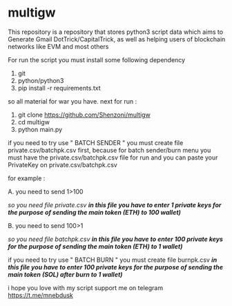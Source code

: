 # multigw
This repository is a repository that stores python3 script data which aims to Generate Gmail DotTrick/CapitalTrick, as well as helping users of blockchain networks like EVM and most others 

For run the script you must install some following dependency
1. git
2. python/python3
3. pip install -r requirements.txt

so all material for war you have.
next for run :
1. git clone https://github.com/Shenzoni/multigw
2. cd multigw
3. python main.py

if you need to try use " BATCH SENDER " you must create file private.csv/batchpk.csv first, because for batch sender/burn menu you must have the private.csv/batchpk.csv file for run and you can paste your PrivateKey on private.csv/batchpk.csv

for example :

A. you need to send 1>100

_so you need file private.csv_
**_in this file you have to enter 1 private keys for the purpose of sending the main token (ETH) to 100 wallet)_**

B. you need to send 100>1

_so you need file batchpk.csv_
**_in this file you have to enter 100 private keys for the purpose of sending the main token (ETH) to 1 wallet)_**


if you need to try use " BATCH BURN " you must create file burnpk.csv
**_in this file you have to enter 100 private keys for the purpose of sending the main token (SOL) after burn to 1 wallet)_**

i hope you love with my script
support me on telegram
https://t.me/mnebdusk
